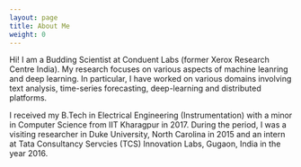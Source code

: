 ```yaml
---
layout: page
title: About Me
weight: 0
---
```


Hi! I am a Budding Scientist at Conduent Labs (former Xerox Research Centre India). My research focuses on various aspects of machine leanring and deep learning. In particular, I have worked on various domains involving text analysis, time-series forecasting, deep-learning and distributed platforms. 

I received my B.Tech in Electrical Engineering (Instrumentation) with a minor in Computer Science from IIT Kharagpur in 2017. During the period, I was a visiting researcher in Duke University, North Carolina in 2015 and an intern at Tata Consultancy Servcies (TCS) Innovation Labs, Gugaon, India in the year 2016. 
